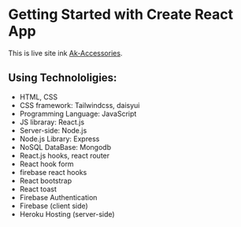 # Getting Started with Create React App

This is live site ink [Ak-Accessories](https://ak-accessories.firebaseapp.com/).

## Using Technololigies:

- HTML, CSS
- CSS framework: Tailwindcss, daisyui
- Programming Language: JavaScript 
- JS libraray: React.js
- Server-side: Node.js
- Node.js Library: Express
- NoSQL DataBase: Mongodb
- React.js hooks, react router
- React hook form
- firebase react hooks
- React bootstrap
- React toast
- Firebase Authentication
- Firebase (client side)
- Heroku Hosting (server-side)

